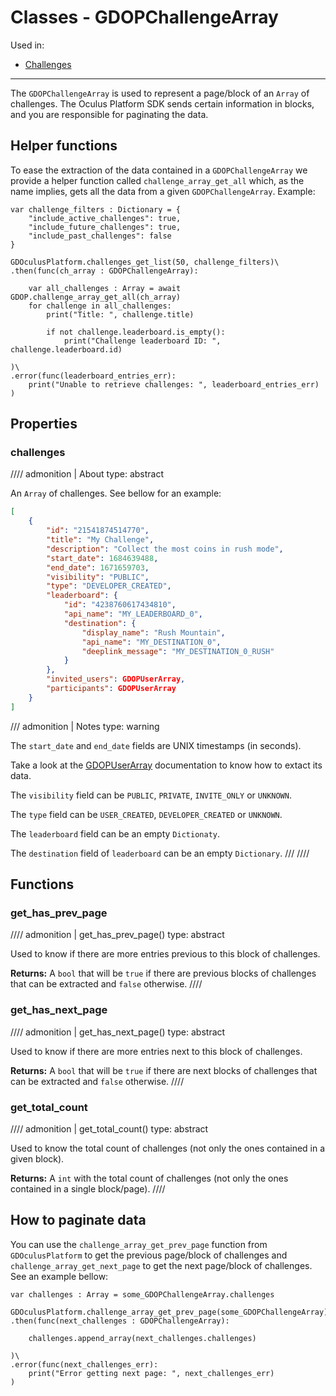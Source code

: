 # Classes - GDOPChallengeArray
Used in:

- [Challenges](/godot_oculus_platform/functions/challenges/)

-----

The `GDOPChallengeArray` is used to represent a page/block of an `Array` of challenges. The Oculus Platform SDK sends certain information in blocks, and you are responsible for paginating the data.

## Helper functions
To ease the extraction of the data contained in a `GDOPChallengeArray` we provide a helper function called `challenge_array_get_all` which, as the name implies, gets all the data from a given `GDOPChallengeArray`. Example:

``` gdscript linenums="1" hl_lines="10"
var challenge_filters : Dictionary = {
    "include_active_challenges": true,
    "include_future_challenges": true,
    "include_past_challenges": false
}

GDOculusPlatform.challenges_get_list(50, challenge_filters)\
.then(func(ch_array : GDOPChallengeArray):

    var all_challenges : Array = await GDOP.challenge_array_get_all(ch_array)
    for challenge in all_challenges:
        print("Title: ", challenge.title)
        
        if not challenge.leaderboard.is_empty():
            print("Challenge leaderboard ID: ", challenge.leaderboard.id)

)\
.error(func(leaderboard_entries_err):
    print("Unable to retrieve challenges: ", leaderboard_entries_err)
)
```

## Properties

### challenges
//// admonition | About
    type: abstract

An `Array` of challenges. See bellow for an example:

``` json linenums="1"
[
    {
        "id": "21541874514770",
        "title": "My Challenge",
        "description": "Collect the most coins in rush mode",
        "start_date": 1684639488,
        "end_date": 1671659703,
        "visibility": "PUBLIC",
        "type": "DEVELOPER_CREATED",
        "leaderboard": {
            "id": "4238760617434810",
            "api_name": "MY_LEADERBOARD_0",
            "destination": {
                "display_name": "Rush Mountain",
                "api_name": "MY_DESTINATION_0",
                "deeplink_message": "MY_DESTINATION_0_RUSH"
            }
        },
        "invited_users": GDOPUserArray,
        "participants": GDOPUserArray
    }
]
```
/// admonition | Notes
    type: warning

The `start_date` and `end_date` fields are UNIX timestamps (in seconds).

Take a look at the [GDOPUserArray](/godot_oculus_platform/classes/gdopuserarray/) documentation to know how to extact its data.

The `visibility` field can be `PUBLIC`, `PRIVATE`, `INVITE_ONLY` or `UNKNOWN`.

The `type` field can be `USER_CREATED`, `DEVELOPER_CREATED` or `UNKNOWN`.

The `leaderboard` field can be an empty `Dictionaty`.

The `destination` field of `leaderboard` can be an empty `Dictionary`.
///
////

## Functions

### get_has_prev_page
//// admonition | get_has_prev_page()
    type: abstract

Used to know if there are more entries previous to this block of challenges.

**Returns:** A `bool` that will be `true` if there are previous blocks of challenges that can be extracted and `false` otherwise.
////

### get_has_next_page
//// admonition | get_has_next_page()
    type: abstract

Used to know if there are more entries next to this block of challenges.

**Returns:** A `bool` that will be `true` if there are next blocks of challenges that can be extracted and `false` otherwise.
////

### get_total_count
//// admonition | get_total_count()
    type: abstract

Used to know the total count of challenges (not only the ones contained in a given block).

**Returns:** A `int` with the total count of challenges (not only the ones contained in a single block/page).
////

## How to paginate data
You can use the `challenge_array_get_prev_page` function from `GDOculusPlatform` to get the previous page/block of challenges and `challenge_array_get_next_page` to get the next page/block of challenges. See an example bellow:

``` gdscript linenums="1"
var challenges : Array = some_GDOPChallengeArray.challenges

GDOculusPlatform.challenge_array_get_prev_page(some_GDOPChallengeArray)\
.then(func(next_challenges : GDOPChallengeArray):

    challenges.append_array(next_challenges.challenges)

)\
.error(func(next_challenges_err):
    print("Error getting next page: ", next_challenges_err)
)
```